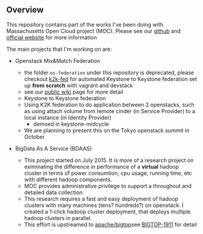 ## Overview

This repository contains part of the works I've been doing with Massachusetts Open Cloud project (MOC). Please see our [github](https://github.com/CCI-MOC) and [official website](http://www.bu.edu/hic/research/massachusetts-open-cloud/) for more information

The main projects that I'm working on are:
* Openstack Mix&Match Federation
  * the folder `os-federation` under this repository is deprecated, please checkout [k2k-fed](https://github.com/minggLu/k2k-fed) for automated Keystone to Keystone federation set up **from scratch** with vagrant and devstack
  * see our [public wiki](https://github.com/CCI-MOC/moc-public/wiki/Mix-and-Match-Federation) page for more detail
  * Keystone to Keystone federation
  * Using K2K federation to do application between 2 openstacks, such as using attach volume from remote cinder (in Service Provider) to a local instance (in Identity Provider)
    * demoed in keystone-midcycle
  * We are planning to present this on the Tokyo openstack summit in October

* BigData As A Service (BDAAS)
  * This project started on July 2015. It is more of a research project on eximinating the difference in performance of a **virtual** hadoop cluster in terms of power consumtion, cpu usage, running time, etc with different hadoop components.
  * MOC provides administrative privilege to support a throughout and detailed data collection
  * This research requires a fast and easy deployment of hadoop clusters with many machines (tens? hundreds?) on openstack. I created a 1-click hadoop cluster deployment, that deploys multiple hadoop clusters in parallel. 
  * This effort is upstreamed to [apache/bigtop](https://github.com/apache/bigtop)see [BIGTOP-1911](https://issues.apache.org/jira/browse/BIGTOP-1911) for detail  
##
